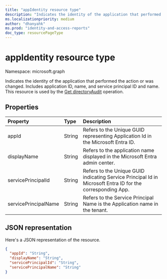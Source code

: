 ```yaml
---
title: "appIdentity resource type"
description: "Indicates the identity of the application that performed the action or was changed. Includes Application Id, Name, Service Principal ID and Name. This resource is called by the directoryAudit API"
ms.localizationpriority: medium
author: "dhanyahk"
ms.prod: "identity-and-access-reports"
doc_type: resourcePageType
---
```


# appIdentity resource type

Namespace: microsoft.graph

Indicates the identity of the application that performed the action or was changed. Includes application ID, name, and service principal ID and name. This resource is used by the [Get directoryAudit](../api/directoryaudit-get.md) operation.

## Properties

| Property       | Type    |Description|
|:---------------|:--------|:----------|
|appId|String|Refers to the Unique GUID representing Application Id in the Microsoft Entra ID.|
|displayName|String|Refers to the application name displayed in the Microsoft Entra admin center.|
|servicePrincipalId|String|Refers to the Unique GUID indicating Service Principal Id in Microsoft Entra ID for the corresponding App.|
|servicePrincipalName|String|Refers to the Service Principal Name is the Application name in the tenant. |

## JSON representation

Here's a JSON representation of the resource.

<!-- {
  "blockType": "resource",
  "optionalProperties": [

  ],
  "@odata.type": "microsoft.graph.appIdentity"
}-->

```json
{
  "appId": "String",
  "displayName": "String",
  "servicePrincipalId": "String",
  "servicePrincipalName": "String"
}

```

<!-- uuid: 8fcb5dbc-d5aa-4681-8e31-b001d5168d79
2015-10-25 14:57:30 UTC -->
<!-- {
  "type": "#page.annotation",
  "description": "appIdentity resource",
  "keywords": "",
  "section": "documentation",
  "tocPath": ""
}-->
